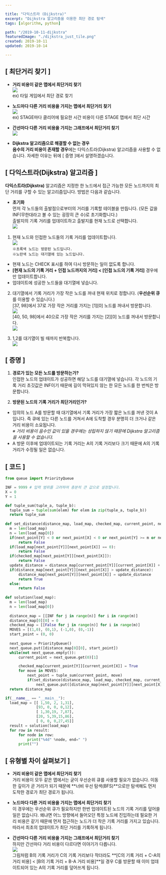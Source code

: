 ```yaml
---

title: "다익스트라 (Dijkstra)"
excerpt: "Dijkstra 알고리즘을 이용한 최단 경로 탐색"
tags: [algorithm, python]

path: "/2019-10-11-dijkstra"
featuredImage: "./dijkstra_just_tile.png"
created: 2019-10-11
updated: 2019-10-14

---
```



## \[ 최단거리 찾기 \]  
  * **거리 비용이 같은 맵에서 최단거리 찾기**  
    ![](dijkstra_just_tile.png)  
    ex) 타일 게임에서 최단 경로 찾기
  
  * **노드마다 다른 거리 비용을 가지는 맵에서 최단거리 찾기**  
    ![](dijkstra_different_cost_tile.png)  
    ex) STAGE마다 클리어에 필요한 시간 비용이 다른 STAGE 맵에서 최단 시간 
  
  * **간선마다 다른 거리 비용을 가지는 그래프에서 최단거리 찾기**  
    ![](dijkstra_graph.png)  
    
  * **Dijkstra 알고리즘으로 해결할 수 없는 경우**  
    **음수의 거리 비용이 존재할 경우**에는 다익스트라(Dijkstra) 알고리즘을 사용할 수 없습니다. 자세한 이유는 뒤에 [ 증명 ]에서 설명하겠습니다.  
    
## \[ 다익스트라(Dijkstra) 알고리즘 \]  
  **다익스트라(Dijkstra)** 알고리즘은 지정한 한 노드에서 접근 가능한 모든 노드까지의 최단 거리를 구할 수 있는 알고리즘입니다. 방법은 다음과 같습니다.  
  
  * **초기화**  
  먼저 각 노드들의 출발점으로부터의 거리를 기록할 테이블을 만듭니다. (모든 값을 INF(무한대라고 볼 수 있는 굉장히 큰 수)로 초기화합니다.)  
  출발지의 기록 거리를 업데이트하고 출발지를 현재 노드로 선택합니다.  
    ![](dijkstra_initailize.png)  
    
  1. 현재 노드와 인접한 노드들의 기록 거리를 업데이트합니다.  
    ![](dijkstra_visit_1.png)  
    ```※초록색 노드는 방문된 노드입니다. ```  
    ```※노란색 노드는 대기열에 있는 노드입니다.```      
  * 현재 노드는 CHECK 표시를 하여 다시 방문하는 일이 없도록 합니다.  
  * **\[현재 노드의 기록 거리 + 인접 노드까지의 거리\] < \[인접 노드의 기록 거리\]** 경우에만 업데이트합니다.  
  * 업데이트에 성공한 노드들을 대기열에 넣습니다.  
    
  2. 대기열에서 기록 거리가 가장 작은 노드를 꺼내 현재 위치로 정합니다. (**우선순위 큐**를 이용할 수 있습니다.)  
    [37, 98]에서 37로 가장 작은 거리를 가지는 [1][0] 노드를 꺼내서 방문합니다.  
    ![](dijkstra_visit_2.png)  
    [40, 50, 98]에서 40으로 가장 작은 거리를 가지는 [2][0] 노드를 꺼내서 방문합니다.  
    ![](dijkstra_visit_3.png)  
    
  3. 1,2를 대기열이 빌 때까지 반복합니다.  
    ![](dijkstra_visit_circle.png)   

## \[ 증명 \]  
  1. **경로가 있는 모든 노드를 방문하는가?**  
    인접한 노드의 업데이트가 성공하면 해당 노드를 대기열에 넣습니다. 각 노드의 기록 거리 초깃값은 INF이기 때문에 길이 막혀있지 않는 한 모든 노드를 한 번씩은 방문합니다.  
    
  2. **방문된 노드의 기록 거리가 최단거리인가?**  
  * 임의의 노드 A를 방문할 때 대기열에서 기록 거리가 가장 짧은 노드를 꺼낸 것이 A입니다. 즉 큐에 있는 다른 노드를 거쳐서 A에 도착할 경우 분명히 더 크거나 같은 거리 비용이 소요됩니다.  
    *※ 거리 비용이 음수인 값이 있을 경우에는 성립하지 않기 때문에 Dijkstra 알고리즘을 사용할 수 없습니다.*  
  * A 방문 이후에 업데이트되는 기록 거리는 A의 기록 거리보다 크기 때문에 A의 기록 거리가 수정될 일은 없습니다.    
  
## \[ 코드 \]
  ``` python
from queue import PriorityQueue

INF = 9999 # 입력 범위를 고려하여 충분히 큰 값으로 설정합니다.  
X = 0
Y = 1

def tuple_sum(tuple_a, tuple_b):
    tuple_sum = tuple(sum(elem) for elem in zip(tuple_a, tuple_b))
    return tuple_sum
    
def set_distance(distance_map, load_map, checked_map, current_point, next_point):
    m = len(load_map)
    n = len(load_map[0])
    if(next_point[Y] < 0 or next_point[X] < 0 or next_point[Y] >= m or next_point[X] >= n):
        return False
    if(load_map[next_point[Y]][next_point[X]] == 0):
        return False
    if(checked_map[next_point[Y]][next_point[X]]):
        return False
    update_distance = distance_map[current_point[Y]][current_point[X]] + load_map[next_point[Y]][next_point[X]]
    if(distance_map[next_point[Y]][next_point[X]] > update_distance):
        distance_map[next_point[Y]][next_point[X]] = update_distance
        return True
    else:
        return False
    
def solution(load_map):
    m = len(load_map)
    n = len(load_map[0])
    
    distance_map = [[INF for j in range(n)] for i in range(m)]
    distance_map[0][0] = 0
    checked_map = [[False for j in range(n)] for i in range(m)]
    MOVES = [(1,0), (0,1), (-1,0), (0,-1)]
    start_point = (0, 0)
    
    next_queue = PriorityQueue()
    next_queue.put([distance_map[0][0], start_point])
    while(not next_queue.empty()):
        current_point = next_queue.get(0)[1]

        checked_map[current_point[Y]][current_point[X]] = True
        for move in MOVES:
            next_point = tuple_sum(current_point, move)
            if(set_distance(distance_map, load_map, checked_map, current_point, next_point)):
                next_queue.put([distance_map[next_point[Y]][next_point[X]], next_point])
    return distance_map

if(__name__ == "__main__"):
    load_map = [[ 1,50, 2, 1,31],
                [93, 0, 0, 0,12],
                [ 1,30,19, 7,87],
                [20, 5,39,15,86],
                [ 0, 0, 0,27,45]]
    result = solution(load_map)
    for row in result:
        for node in row:
            print("%4d" %node, end=" ")
        print("")
  ```
## \[ 유형별 차이 살펴보기 \]  
  * **거리 비용이 같은 맵에서 최단거리 찾기**  
    거리 비용이 모두 같은 맵에서는 굳이 우선순위 큐를 사용할 필요가 없습니다. 이동한 깊이가 곧 거리가 되기 때문에 **너비 우선 탐색(BFS)**으로만 탐색해도 먼저 도착한 경로가 최단 경로가 됩니다.  
    
  * **노드마다 다른 거리 비용을 가지는 맵에서 최단거리 찾기**  
    이 경우에는 우선순위 큐가 필요하지만 한번 업데이트된 노드의 기록 거리를 덮어쓸 일은 없습니다. 왜냐면 어느 방향에서 들어오던 특정 노드에 진입하는데 필요한 거리 비용은 같기 때문에 먼저 접근하는 노드가 더 작은 기록 거리를 가지고 있습니다. 따라서 최초의 업데이트가 최단 거리를 기록하게 됩니다.  
    
  * **간선마다 다른 거리 비용을 가지는 그래프에서 최단거리 찾기**  
    하지만 간선마다 거리 비용이 다르다면 이야기가 다릅니다.  
    ![](dijkstra_overwrite.png)  
    그림처럼 B의 기록 거리가 C의 기록 거리보다 작더라도 **[C의 기록 거리 + C-A의 거리 비용] < [B의 기록 거리 + B-A 거리 비용]**일 경우 C를 방문할 때 이미 업데이트되어 있는 A의 기록 거리를 덮어쓰게 됩니다.